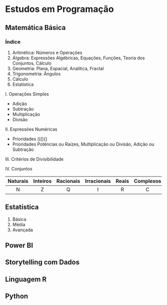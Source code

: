 # Estudos em Programação

## Matemática Básica

### Índice
1. Aritmética: Números e Operações
2. Álgebra: Expressões Algébricas, Equações, Funções, Teoria dos Conjuntos, Cálculo
3. Geometria: Plana, Espacial, Analítica, Fractal
4. Trigonometria: Ângulos
5. Cálculo
6. Estatística

I. Operações Simples
- Adição
- Subtração
- Multiplicação
- Divisão

II. Expressões Numéricas
- Prioridades ()[]{}
- Prioridades Potências ou Raízes, Multiplicação ou Divisão, Adição ou Subtração

III. Critérios de Divisibilidade

IV. Conjuntos

Naturais | Inteiros | Racionais | Irracionais | Reais | Complexos
:---: | :---: | :---: | :---: | :---: | :---:
N | Z | Q | I | R | C

## Estatística
1. Básica
2. Média
3. Avançada

## Power BI

## Storytelling com Dados

## Linguagem R

## Python
